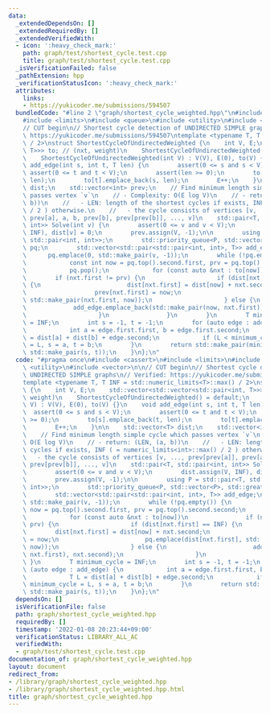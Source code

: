 ```yaml
---
data:
  _extendedDependsOn: []
  _extendedRequiredBy: []
  _extendedVerifiedWith:
  - icon: ':heavy_check_mark:'
    path: graph/test/shortest_cycle.test.cpp
    title: graph/test/shortest_cycle.test.cpp
  _isVerificationFailed: false
  _pathExtension: hpp
  _verificationStatusIcon: ':heavy_check_mark:'
  attributes:
    links:
    - https://yukicoder.me/submissions/594507
  bundledCode: "#line 2 \"graph/shortest_cycle_weighted.hpp\"\n#include <cassert>\n\
    #include <limits>\n#include <queue>\n#include <utility>\n#include <vector>\n\n\
    // CUT begin\n// Shortest cycle detection of UNDIRECTED SIMPLE graphs\n// Verified:\
    \ https://yukicoder.me/submissions/594507\ntemplate <typename T, T INF = std::numeric_limits<T>::max()\
    \ / 2>\nstruct ShortestCycleOfUndirectedWeighted {\n    int V, E;\n    std::vector<std::vector<std::pair<int,\
    \ T>>> to; // (nxt, weight)\n    ShortestCycleOfUndirectedWeighted() = default;\n\
    \    ShortestCycleOfUndirectedWeighted(int V) : V(V), E(0), to(V) {}\n    void\
    \ add_edge(int s, int t, T len) {\n        assert(0 <= s and s < V);\n       \
    \ assert(0 <= t and t < V);\n        assert(len >= 0);\n        to[s].emplace_back(t,\
    \ len);\n        to[t].emplace_back(s, len);\n        E++;\n    }\n\n    std::vector<T>\
    \ dist;\n    std::vector<int> prev;\n    // Find minimum length simple cycle which\
    \ passes vertex `v`\n    // - Complexity: O(E log V)\n    // - return: (LEN, (a,\
    \ b))\n    //   - LEN: length of the shortest cycles if exists, INF ( = numeric_limits<int>::max()\
    \ / 2 ) otherwise.\n    //   - the cycle consists of vertices [v, ..., prev[prev[a]],\
    \ prev[a], a, b, prev[b], prev[prev[b]], ..., v]\n    std::pair<T, std::pair<int,\
    \ int>> Solve(int v) {\n        assert(0 <= v and v < V);\n        dist.assign(V,\
    \ INF), dist[v] = 0;\n        prev.assign(V, -1);\n\n        using P = std::pair<T,\
    \ std::pair<int, int>>;\n        std::priority_queue<P, std::vector<P>, std::greater<P>>\
    \ pq;\n        std::vector<std::pair<std::pair<int, int>, T>> add_edge;\n\n  \
    \      pq.emplace(0, std::make_pair(v, -1));\n        while (!pq.empty()) {\n\
    \            const int now = pq.top().second.first, prv = pq.top().second.second;\n\
    \            pq.pop();\n            for (const auto &nxt : to[now])\n        \
    \        if (nxt.first != prv) {\n                    if (dist[nxt.first] == INF)\
    \ {\n                        dist[nxt.first] = dist[now] + nxt.second;\n     \
    \                   prev[nxt.first] = now;\n                        pq.emplace(dist[nxt.first],\
    \ std::make_pair(nxt.first, now));\n                    } else {\n           \
    \             add_edge.emplace_back(std::make_pair(now, nxt.first), nxt.second);\n\
    \                    }\n                }\n        }\n        T minimum_cycle\
    \ = INF;\n        int s = -1, t = -1;\n        for (auto edge : add_edge) {\n\
    \            int a = edge.first.first, b = edge.first.second;\n            T L\
    \ = dist[a] + dist[b] + edge.second;\n            if (L < minimum_cycle) minimum_cycle\
    \ = L, s = a, t = b;\n        }\n        return std::make_pair(minimum_cycle,\
    \ std::make_pair(s, t));\n    }\n};\n"
  code: "#pragma once\n#include <cassert>\n#include <limits>\n#include <queue>\n#include\
    \ <utility>\n#include <vector>\n\n// CUT begin\n// Shortest cycle detection of\
    \ UNDIRECTED SIMPLE graphs\n// Verified: https://yukicoder.me/submissions/594507\n\
    template <typename T, T INF = std::numeric_limits<T>::max() / 2>\nstruct ShortestCycleOfUndirectedWeighted\
    \ {\n    int V, E;\n    std::vector<std::vector<std::pair<int, T>>> to; // (nxt,\
    \ weight)\n    ShortestCycleOfUndirectedWeighted() = default;\n    ShortestCycleOfUndirectedWeighted(int\
    \ V) : V(V), E(0), to(V) {}\n    void add_edge(int s, int t, T len) {\n      \
    \  assert(0 <= s and s < V);\n        assert(0 <= t and t < V);\n        assert(len\
    \ >= 0);\n        to[s].emplace_back(t, len);\n        to[t].emplace_back(s, len);\n\
    \        E++;\n    }\n\n    std::vector<T> dist;\n    std::vector<int> prev;\n\
    \    // Find minimum length simple cycle which passes vertex `v`\n    // - Complexity:\
    \ O(E log V)\n    // - return: (LEN, (a, b))\n    //   - LEN: length of the shortest\
    \ cycles if exists, INF ( = numeric_limits<int>::max() / 2 ) otherwise.\n    //\
    \   - the cycle consists of vertices [v, ..., prev[prev[a]], prev[a], a, b, prev[b],\
    \ prev[prev[b]], ..., v]\n    std::pair<T, std::pair<int, int>> Solve(int v) {\n\
    \        assert(0 <= v and v < V);\n        dist.assign(V, INF), dist[v] = 0;\n\
    \        prev.assign(V, -1);\n\n        using P = std::pair<T, std::pair<int,\
    \ int>>;\n        std::priority_queue<P, std::vector<P>, std::greater<P>> pq;\n\
    \        std::vector<std::pair<std::pair<int, int>, T>> add_edge;\n\n        pq.emplace(0,\
    \ std::make_pair(v, -1));\n        while (!pq.empty()) {\n            const int\
    \ now = pq.top().second.first, prv = pq.top().second.second;\n            pq.pop();\n\
    \            for (const auto &nxt : to[now])\n                if (nxt.first !=\
    \ prv) {\n                    if (dist[nxt.first] == INF) {\n                \
    \        dist[nxt.first] = dist[now] + nxt.second;\n                        prev[nxt.first]\
    \ = now;\n                        pq.emplace(dist[nxt.first], std::make_pair(nxt.first,\
    \ now));\n                    } else {\n                        add_edge.emplace_back(std::make_pair(now,\
    \ nxt.first), nxt.second);\n                    }\n                }\n       \
    \ }\n        T minimum_cycle = INF;\n        int s = -1, t = -1;\n        for\
    \ (auto edge : add_edge) {\n            int a = edge.first.first, b = edge.first.second;\n\
    \            T L = dist[a] + dist[b] + edge.second;\n            if (L < minimum_cycle)\
    \ minimum_cycle = L, s = a, t = b;\n        }\n        return std::make_pair(minimum_cycle,\
    \ std::make_pair(s, t));\n    }\n};\n"
  dependsOn: []
  isVerificationFile: false
  path: graph/shortest_cycle_weighted.hpp
  requiredBy: []
  timestamp: '2022-01-08 20:23:44+09:00'
  verificationStatus: LIBRARY_ALL_AC
  verifiedWith:
  - graph/test/shortest_cycle.test.cpp
documentation_of: graph/shortest_cycle_weighted.hpp
layout: document
redirect_from:
- /library/graph/shortest_cycle_weighted.hpp
- /library/graph/shortest_cycle_weighted.hpp.html
title: graph/shortest_cycle_weighted.hpp
---
```

